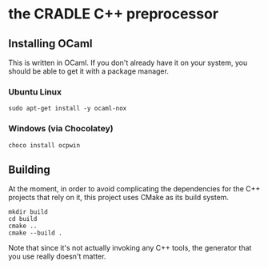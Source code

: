 # the CRADLE C++ preprocessor

## Installing OCaml

This is written in OCaml. If you don't already have it on your system, you
should be able to get it with a package manager.

### Ubuntu Linux

```shell
sudo apt-get install -y ocaml-nox
```

### Windows (via Chocolatey)

```shell
choco install ocpwin
```

## Building

At the moment, in order to avoid complicating the dependencies for the C++
projects that rely on it, this project uses CMake as its build system.

```shell
mkdir build
cd build
cmake ..
cmake --build .
```

Note that since it's not actually invoking any C++ tools, the generator that
you use really doesn't matter.
